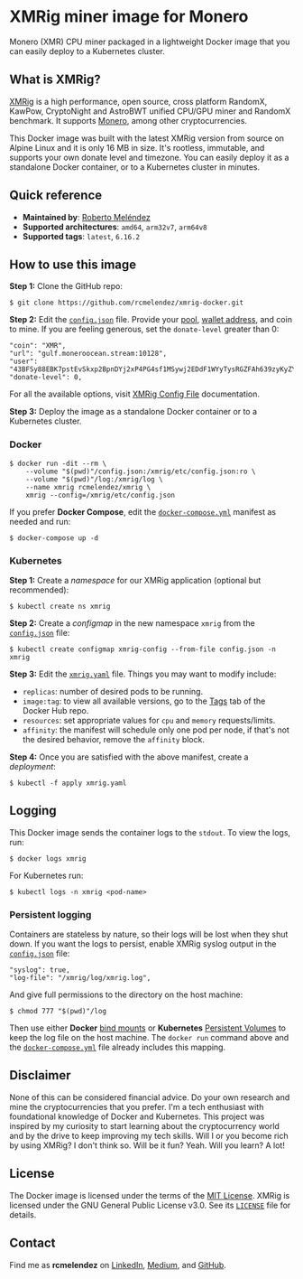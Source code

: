 # XMRig miner image for Monero
Monero (XMR) CPU miner packaged in a lightweight Docker image that you can easily deploy to a Kubernetes cluster.


## What is XMRig?
[XMRig](https://xmrig.com/miner) is a high performance, open source, cross platform RandomX, KawPow, CryptoNight and AstroBWT unified CPU/GPU miner and RandomX benchmark. It supports [Monero](https://www.getmonero.org/), among other cryptocurrencies. 

This Docker image was built with the latest XMRig version from source on Alpine Linux and it is only 16 MB in size. It's rootless, immutable, and supports your own donate level and timezone. You can easily deploy it as a standalone Docker container, or to a Kubernetes cluster in minutes.


## Quick reference
- **Maintained by**: [Roberto Meléndez](https://medium.com/@rcmelendez)
- **Supported architectures**: `amd64`, `arm32v7`, `arm64v8`
- **Supported tags**: `latest`, `6.16.2`


## How to use this image

**Step 1:** Clone the GitHub repo:
```
$ git clone https://github.com/rcmelendez/xmrig-docker.git
```

**Step 2:** Edit the [`config.json`](https://github.com/rcmelendez/xmrig-docker/blob/main/config.json) file. Provide your [pool](http://moneropools.com/), [wallet address](https://web.getmonero.org/downloads/), and coin to mine. If you are feeling generous, set the `donate-level` greater than 0:
```
"coin": "XMR",
"url": "gulf.moneroocean.stream:10128",
"user": "43BFSy88EBK7pstEvSkxp2BpnDYj2xP4PG4sf1MSywj2EDdF1WYyTysRGZFAh639zyKyZYzshQwQ4CELq9d76wob3zwfGuc",
"donate-level": 0,
```
For all the available options, visit [XMRig Config File](https://xmrig.com/docs/miner/config) documentation. 

**Step 3:** Deploy the image as a standalone Docker container or to a Kubernetes cluster.

### Docker
```
$ docker run -dit --rm \
    --volume "$(pwd)"/config.json:/xmrig/etc/config.json:ro \
    --volume "$(pwd)"/log:/xmrig/log \
    --name xmrig rcmelendez/xmrig \
    xmrig --config=/xmrig/etc/config.json
```
If you prefer **Docker Compose**, edit the [`docker-compose.yml`](https://github.com/rcmelendez/xmrig-docker/blob/main/docker-compose.yml) manifest as needed and run:
```
$ docker-compose up -d
```

### Kubernetes
**Step 1:** Create a *namespace* for our XMRig application (optional but recommended):
```
$ kubectl create ns xmrig
``` 
**Step 2:** Create a *configmap* in the new namespace `xmrig` from the [`config.json`](https://github.com/rcmelendez/xmrig-docker/blob/main/config.json) file:
```
$ kubectl create configmap xmrig-config --from-file config.json -n xmrig
```
**Step 3:** Edit the [`xmrig.yaml`](https://github.com/rcmelendez/xmrig-docker/blob/main/xmrig.yaml) file. Things you may want to modify include:
- `replicas`: number of desired pods to be running.
- `image:tag`: to view all available versions, go to the [Tags](https://hub.docker.com/r/rcmelendez/xmrig/tags) tab of the Docker Hub repo.
- `resources`: set appropriate values for `cpu` and `memory` requests/limits.
- `affinity`: the manifest will schedule only one pod per node, if that's not the desired behavior, remove the `affinity` block.

**Step 4:** Once you are satisfied with the above manifest, create a *deployment*:
```
$ kubectl -f apply xmrig.yaml
```


## Logging
This Docker image sends the container logs to the `stdout`. To view the logs, run:

```
$ docker logs xmrig
```

For Kubernetes run:
```
$ kubectl logs -n xmrig <pod-name> 
```
### Persistent logging
Containers are stateless by nature, so their logs will be lost when they shut down. If you want the logs to persist, enable XMRig syslog output in the [`config.json`](https://github.com/rcmelendez/xmrig-docker/blob/main/config.json) file: 
```
"syslog": true,
"log-file": "/xmrig/log/xmrig.log",
```
And give full permissions to the directory on the host machine:
```
$ chmod 777 "$(pwd)"/log
```

Then use either **Docker** [bind mounts](https://docs.docker.com/storage/bind-mounts/) or **Kubernetes** [Persistent Volumes](https://kubernetes.io/docs/concepts/storage/persistent-volumes/) to keep the log file on the host machine. The `docker run` command above and the [`docker-compose.yml`](https://github.com/rcmelendez/xmrig-docker/blob/main/docker-compose.yml) file already includes this mapping. 


## Disclaimer
None of this can be considered financial advice. Do your own research and mine the cryptocurrencies that you prefer. I'm a tech enthusiast with foundational knowledge of Docker and Kubernetes. This project was inspired by my curiosity to start learning about the cryptocurrency world and by the drive to keep improving my tech skills. Will I or you become rich by using XMRig? I don't think so. Will be it fun? Yeah. Will you learn? A lot!


## License
The Docker image is licensed under the terms of the [MIT License](https://github.com/rcmelendez/xmrig-docker/blob/main/LICENSE). XMRig is licensed under the GNU General Public License v3.0. See its [`LICENSE`](https://github.com/xmrig/xmrig/blob/master/LICENSE) file for details.


## Contact 
Find me as __rcmelendez__ on [LinkedIn](https://www.linkedin.com/in/rcmelendez/), [Medium](https://medium.com/@rcmelendez), and [GitHub](https://github.com/rcmelendez/).
